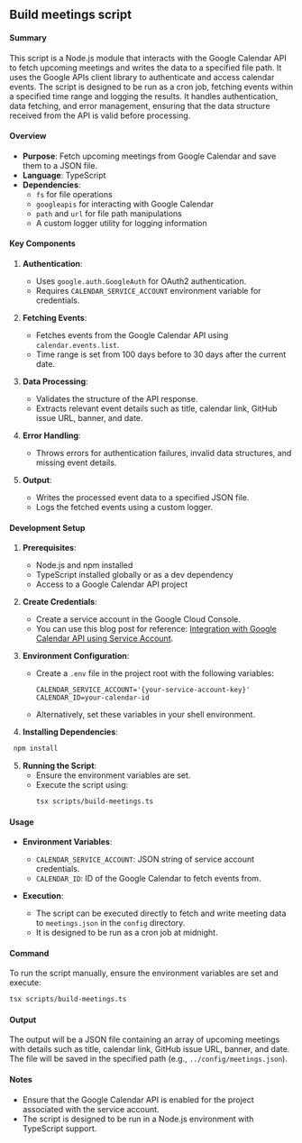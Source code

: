 ## Build meetings script

#### Summary

This script is a Node.js module that interacts with the Google Calendar API to fetch upcoming meetings and writes the data to a specified file path. It uses the Google APIs client library to authenticate and access calendar events. The script is designed to be run as a cron job, fetching events within a specified time range and logging the results. It handles authentication, data fetching, and error management, ensuring that the data structure received from the API is valid before processing.

#### Overview

- **Purpose**: Fetch upcoming meetings from Google Calendar and save them to a JSON file.
- **Language**: TypeScript
- **Dependencies**: 
  - `fs` for file operations
  - `googleapis` for interacting with Google Calendar
  - `path` and `url` for file path manipulations
  - A custom logger utility for logging information

#### Key Components

1. **Authentication**:
   - Uses `google.auth.GoogleAuth` for OAuth2 authentication.
   - Requires `CALENDAR_SERVICE_ACCOUNT` environment variable for credentials.

2. **Fetching Events**:
   - Fetches events from the Google Calendar API using `calendar.events.list`.
   - Time range is set from 100 days before to 30 days after the current date.

3. **Data Processing**:
   - Validates the structure of the API response.
   - Extracts relevant event details such as title, calendar link, GitHub issue URL, banner, and date.

4. **Error Handling**:
   - Throws errors for authentication failures, invalid data structures, and missing event details.

5. **Output**:
   - Writes the processed event data to a specified JSON file.
   - Logs the fetched events using a custom logger.

#### Development Setup

1. **Prerequisites**:
   - Node.js and npm installed
   - TypeScript installed globally or as a dev dependency
   - Access to a Google Calendar API project

2. **Create Credentials**:
   - Create a service account in the Google Cloud Console.
   - You can use this blog post for reference: [Integration with Google Calendar API using Service Account](https://medium.com/iceapple-tech-talks/integration-with-google-calendar-api-using-service-account-1471e6e102c8).

3. **Environment Configuration**:
   - Create a `.env` file in the project root with the following variables:
     ```
     CALENDAR_SERVICE_ACCOUNT='{your-service-account-key}'
     CALENDAR_ID=your-calendar-id
     ```
   - Alternatively, set these variables in your shell environment.

4. **Installing Dependencies**:
  ```bash
   npm install
  ```

5. **Running the Script**:
   - Ensure the environment variables are set.
   - Execute the script using:
     ```bash
     tsx scripts/build-meetings.ts
     ```

#### Usage

- **Environment Variables**:
  - `CALENDAR_SERVICE_ACCOUNT`: JSON string of service account credentials.
  - `CALENDAR_ID`: ID of the Google Calendar to fetch events from.

- **Execution**:
  - The script can be executed directly to fetch and write meeting data to `meetings.json` in the `config` directory.
  - It is designed to be run as a cron job at midnight.

#### Command

To run the script manually, ensure the environment variables are set and execute:

```bash
tsx scripts/build-meetings.ts
```

#### Output
The output will be a JSON file containing an array of upcoming meetings with details such as title, calendar link, GitHub issue URL, banner, and date. The file will be saved in the specified path (e.g., `../config/meetings.json`).

#### Notes
- Ensure that the Google Calendar API is enabled for the project associated with the service account.
- The script is designed to be run in a Node.js environment with TypeScript support.
